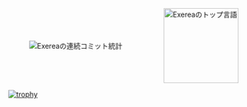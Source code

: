 <div style="display: flex; align-items: center; justify-content: space-around;">
  <img src="https://github-readme-streak-stats.herokuapp.com/?user=Exerea&" alt="Exereaの連続コミット統計" />
  <img src="https://github-readme-stats.vercel.app/api/top-langs/?username=Exerea&layout=compact&show_icons=true&theme=dark" alt="Exereaのトップ言語" height="150px" />
</div>


[![trophy](https://github-profile-trophy.vercel.app/?username=Exerea&theme=onedark&column=8
)](https://github.com/Exerea/github-profile-trophy)
